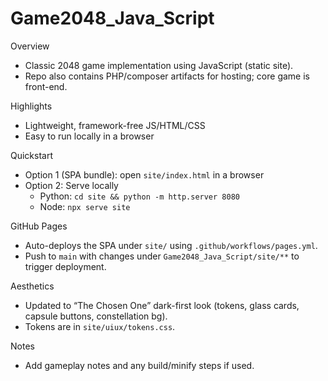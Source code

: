 # Game2048_Java_Script

Overview
- Classic 2048 game implementation using JavaScript (static site).
- Repo also contains PHP/composer artifacts for hosting; core game is front-end.

Highlights
- Lightweight, framework-free JS/HTML/CSS
- Easy to run locally in a browser

Quickstart
- Option 1 (SPA bundle): open `site/index.html` in a browser
- Option 2: Serve locally
  - Python: `cd site && python -m http.server 8080`
  - Node: `npx serve site`

GitHub Pages
- Auto-deploys the SPA under `site/` using `.github/workflows/pages.yml`.
- Push to `main` with changes under `Game2048_Java_Script/site/**` to trigger deployment.

Aesthetics
- Updated to “The Chosen One” dark-first look (tokens, glass cards, capsule buttons, constellation bg).
- Tokens are in `site/uiux/tokens.css`.

Notes
- Add gameplay notes and any build/minify steps if used.

